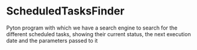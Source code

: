 # ScheduledTasksFinder
Pyton program with which we have a search engine to search for the different scheduled tasks, showing their current status, the next execution date and the parameters passed to it
